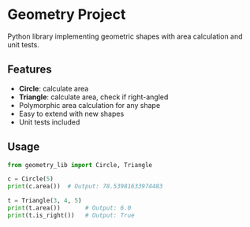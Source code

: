 # Geometry Project

Python library implementing geometric shapes with area calculation and unit tests.

## Features

- **Circle**: calculate area
- **Triangle**: calculate area, check if right-angled
- Polymorphic area calculation for any shape
- Easy to extend with new shapes
- Unit tests included

## Usage

```python
from geometry_lib import Circle, Triangle

c = Circle(5)
print(c.area())  # Output: 78.53981633974483

t = Triangle(3, 4, 5)
print(t.area())       # Output: 6.0
print(t.is_right())   # Output: True
